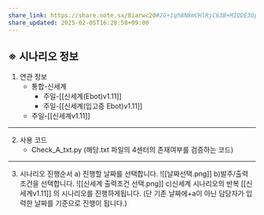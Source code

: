 ```yaml
---
share_link: https://share.note.sx/8iarwc20#2G+1qh8N8mCHlRjC63B+MIQDE3OppswAwsRHAaad1oE
share_updated: 2025-02-05T16:28:58+09:00
---
```

## ※ 시나리오 정보
1. 연관 정보
	 - 통합-신세계
		 - 주일-[[신세계(Ebot)v1.11]]
		 - 주일-[[신세계(입고증 Ebot)v1.11]]
	 - 주일-[[신세계v1.11]]
		
---
2. 사용 코드
	- Check_A_txt.py
		(해당.txt 파일의 4센터의 존재여부를 검증하는 코드)
		
---
3. 시나리오 진행순서
	a) 진행할 날짜를 선택합니다.
	![[날짜선택.png]]
	b)발주/출력 조건을 선택합니다.
	![[신세계 출력조건 선택.png]]
	c)신세계 시나리오의 반복
		[[신세계v1.11]] 의 시나리오를 진행하게됩니다.
		(단 기존 날짜에+a이 아닌 담당자가 입력한 날짜를 기준으로 진행이 됩니다.)





